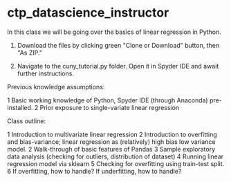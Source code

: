 # ctp_datascience_instructor

In this class we will be going over the basics of linear regression in Python. 

1. Download the files by clicking green "Clone or Download" button, then "As ZIP."

2. Navigate to the cuny_tutorial.py folder. Open it in Spyder IDE and await further instructions.


Previous knowledge assumptions:

1 Basic working knowledge of Python, Spyder IDE (through Anaconda) pre-installed.
2 Prior exposure to single-variate linear regression

Class outline:

1 Introduction to multivariate linear regression
2 Introduction to overfitting and bias-variance; linear regression as (relatively) high bias low variance model.
2 Walk-through of basic features of Pandas
3 Sample exploratory data analysis (checking for outliers, distribution of dataset)
4 Running linear regression model via sklearn
5 Checking for overfitting using train-test split.
6 If overfitting, how to handle? If underfitting, how to handle?
